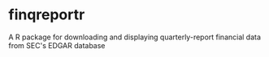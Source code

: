 # finqreportr
A R package for downloading and displaying quarterly-report financial data from SEC's EDGAR database
